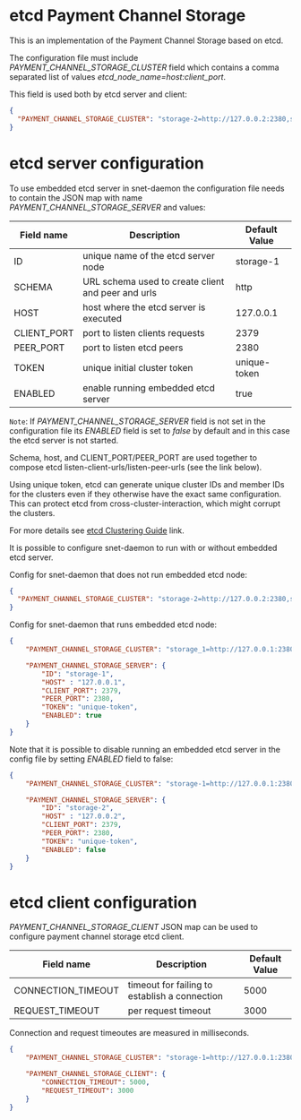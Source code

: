 #  etcd Payment Channel Storage

This is an implementation of the Payment Channel Storage based on etcd.

The configuration file must include *PAYMENT_CHANNEL_STORAGE_CLUSTER* field which contains a comma
separated list of values *etcd_node_name=host:client_port*.

This field is used both by etcd server and client:

```json
{
  "PAYMENT_CHANNEL_STORAGE_CLUSTER": "storage-2=http://127.0.0.2:2380,storage-3=http://127.0.0.3:2380"
}
```

# etcd server configuration

To use embedded etcd server in snet-daemon the configuration file needs to
contain the JSON map with name *PAYMENT_CHANNEL_STORAGE_SERVER* and values:

| Field name  | Description                                        |Default Value|
|-------------|----------------------------------------------------|-------------|
| ID          | unique name of the etcd server node                |storage-1    |
| SCHEMA      | URL schema used to create client and peer and urls |http         |
| HOST        | host where the etcd server is executed             |127.0.0.1    |
| CLIENT_PORT | port to listen clients requests                    |2379         |
| PEER_PORT   | port to listen etcd peers                          |2380         |
| TOKEN       | unique initial cluster token                       |unique-token |
| ENABLED     | enable running embedded etcd server                |true         |


`Note`:  If *PAYMENT_CHANNEL_STORAGE_SERVER* field is not set in the configuration file its *ENABLED*
field is set to *false* by default and in this case the etcd server is not started.

Schema, host, and CLIENT_PORT/PEER_PORT are used together to compose etcd listen-client-urls/listen-peer-urls
(see the link below).

Using unique token, etcd can generate unique cluster IDs and member IDs for the clusters even if they otherwise have
the exact same configuration. This can protect etcd from cross-cluster-interaction, which might corrupt the clusters.

For more details see
[etcd Clustering Guide](https://github.com/etcd-io/etcd/blob/master/Documentation/op-guide/clustering.md) link.

It is possible to configure snet-daemon to run with or without embedded etcd server.

Config for snet-daemon that does not run embedded etcd node:

```json
{
  "PAYMENT_CHANNEL_STORAGE_CLUSTER": "storage-2=http://127.0.0.2:2380,storage-3=http://127.0.0.3:2380"
}
```

Config for snet-daemon that runs embedded etcd node:

```json
{
    "PAYMENT_CHANNEL_STORAGE_CLUSTER": "storage_1=http://127.0.0.1:2380",

    "PAYMENT_CHANNEL_STORAGE_SERVER": {
        "ID": "storage-1",
        "HOST" : "127.0.0.1",
        "CLIENT_PORT": 2379,
        "PEER_PORT": 2380,
        "TOKEN": "unique-token",
        "ENABLED": true
    }
}
```

Note that it is possible to disable running an embedded etcd server in the config file by setting *ENABLED* field to false:

```json
{
    "PAYMENT_CHANNEL_STORAGE_CLUSTER": "storage-1=http://127.0.0.1:2380,storage-2=http://127.0.0.2:2380,storage-3=http://127.0.0.3:2380",

    "PAYMENT_CHANNEL_STORAGE_SERVER": {
        "ID": "storage-2",
        "HOST" : "127.0.0.2",
        "CLIENT_PORT": 2379,
        "PEER_PORT": 2380,
        "TOKEN": "unique-token",
        "ENABLED": false
    }
}
```

# etcd client configuration

*PAYMENT_CHANNEL_STORAGE_CLIENT* JSON map can be used to configure payment channel storage etcd client.

| Field name         | Description                                   |Default Value|
|--------------------|-----------------------------------------------|-------------|
| CONNECTION_TIMEOUT | timeout for failing to establish a connection |5000         |
| REQUEST_TIMEOUT    | per request timeout                           |3000         |

Connection and request timeoutes are measured in milliseconds.

```json
{
    "PAYMENT_CHANNEL_STORAGE_CLUSTER": "storage-1=http://127.0.0.1:2380,storage-2=http://127.0.0.2:2380,storage-3=http://127.0.0.3:2380",

    "PAYMENT_CHANNEL_STORAGE_CLIENT": {
        "CONNECTION_TIMEOUT": 5000,
        "REQUEST_TIMEOUT": 3000
    }
}
```
